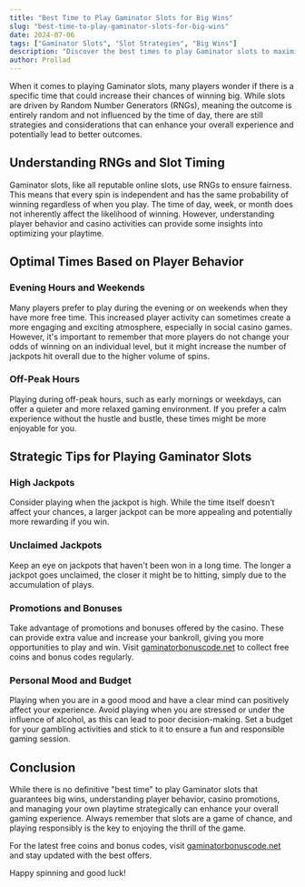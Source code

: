 ```yaml
---
title: "Best Time to Play Gaminator Slots for Big Wins"
slug: "best-time-to-play-gaminator-slots-for-big-wins"
date: 2024-07-06
tags: ["Gaminator Slots", "Slot Strategies", "Big Wins"]
description: "Discover the best times to play Gaminator slots to maximize your chances of hitting big wins. Learn strategies and tips to optimize your gameplay."
author: Prollad
---
```


When it comes to playing Gaminator slots, many players wonder if there is a specific time that could increase their chances of winning big. While slots are driven by Random Number Generators (RNGs), meaning the outcome is entirely random and not influenced by the time of day, there are still strategies and considerations that can enhance your overall experience and potentially lead to better outcomes.

## Understanding RNGs and Slot Timing

Gaminator slots, like all reputable online slots, use RNGs to ensure fairness. This means that every spin is independent and has the same probability of winning regardless of when you play. The time of day, week, or month does not inherently affect the likelihood of winning. However, understanding player behavior and casino activities can provide some insights into optimizing your playtime.

## Optimal Times Based on Player Behavior

### Evening Hours and Weekends

Many players prefer to play during the evening or on weekends when they have more free time. This increased player activity can sometimes create a more engaging and exciting atmosphere, especially in social casino games. However, it's important to remember that more players do not change your odds of winning on an individual level, but it might increase the number of jackpots hit overall due to the higher volume of spins.

### Off-Peak Hours

Playing during off-peak hours, such as early mornings or weekdays, can offer a quieter and more relaxed gaming environment. If you prefer a calm experience without the hustle and bustle, these times might be more enjoyable for you. 

## Strategic Tips for Playing Gaminator Slots

### High Jackpots

Consider playing when the jackpot is high. While the time itself doesn’t affect your chances, a larger jackpot can be more appealing and potentially more rewarding if you win.

### Unclaimed Jackpots

Keep an eye on jackpots that haven't been won in a long time. The longer a jackpot goes unclaimed, the closer it might be to hitting, simply due to the accumulation of plays.

### Promotions and Bonuses

Take advantage of promotions and bonuses offered by the casino. These can provide extra value and increase your bankroll, giving you more opportunities to play and win. Visit [gaminatorbonuscode.net](https://www.gaminatorbonuscode.net) to collect free coins and bonus codes regularly.

### Personal Mood and Budget

Playing when you are in a good mood and have a clear mind can positively affect your experience. Avoid playing when you are stressed or under the influence of alcohol, as this can lead to poor decision-making. Set a budget for your gambling activities and stick to it to ensure a fun and responsible gaming session.

## Conclusion

While there is no definitive "best time" to play Gaminator slots that guarantees big wins, understanding player behavior, casino promotions, and managing your own playtime strategically can enhance your overall gaming experience. Always remember that slots are a game of chance, and playing responsibly is the key to enjoying the thrill of the game.

For the latest free coins and bonus codes, visit [gaminatorbonuscode.net](https://www.gaminatorbonuscode.net) and stay updated with the best offers.

Happy spinning and good luck!